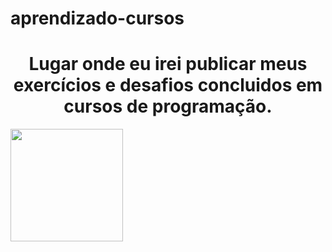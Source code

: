 # aprendizado-cursos

<h1 style="text-align: center;">Lugar onde eu irei publicar meus exercícios e desafios concluidos em cursos de programação.</h1>

<div>
  <a href="https://github.com/luizcarlosjj">
  <img height="180cm" src="https://github-readme-stats.vercel.app/api/top-langs/?username=luizcarlosjj&layout=compact&langs_count=16&theme=dracula"/>
</div>

